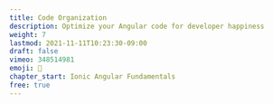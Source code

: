 ```yaml
---
title: Code Organization
description: Optimize your Angular code for developer happiness
weight: 7
lastmod: 2021-11-11T10:23:30-09:00
draft: false
vimeo: 348514981
emoji: 🤗
chapter_start: Ionic Angular Fundamentals
free: true
---
```

